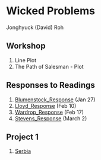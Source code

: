 # Wicked Problems

Jonghyuck (David) Roh 

## Workshop 

1. Line Plot
2. The Path of Salesman - Plot

## Responses to Readings 

1. [Blumenstock_Response](https://github.com/jroh01/wickedproblems/blob/master/blumenstock.md) (Jan 27)
2. [Lloyd_Response](https://github.com/jroh01/wickedproblems/blob/master/LloydResponse.md) (Feb 10)
3. [Wardrop_Response](https://github.com/jroh01/wickedproblems/blob/master/WardropResponse.md) (Feb 17)
4. [Stevens_Response](https://github.com/jroh01/Wicked_Problems/blob/master/stevens.md) (March 2) 

## Project 1 

1. [Serbia](https://github.com/jroh01/wickedproblems/blob/master/project1.md) 


